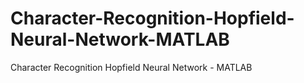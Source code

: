 # Character-Recognition-Hopfield-Neural-Network-MATLAB
Character Recognition Hopfield Neural Network - MATLAB
